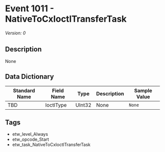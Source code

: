 # Event 1011 - NativeToCxIoctlTransferTask
###### Version: 0

## Description
None

## Data Dictionary
|Standard Name|Field Name|Type|Description|Sample Value|
|---|---|---|---|---|
|TBD|IoctlType|UInt32|None|`None`|

## Tags
* etw_level_Always
* etw_opcode_Start
* etw_task_NativeToCxIoctlTransferTask